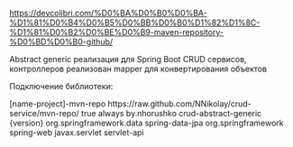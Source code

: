 https://devcolibri.com/%D0%BA%D0%B0%D0%BA-%D1%81%D0%B4%D0%B5%D0%BB%D0%B0%D1%82%D1%8C-%D1%81%D0%B2%D0%BE%D0%B9-maven-repository-%D0%BD%D0%B0-github/

Abstract generic реализация для Spring Boot CRUD сервисов, контроллеров
реализован mapper для конвертирования объектов

Подключение библиотеки:

<repositories>
    <repository>
        <id>[name-project]-mvn-repo</id>
        <url>https://raw.github.com/NNikolay/crud-service/mvn-repo/</url>
        <snapshots>
            <enabled>true</enabled>
            <updatePolicy>always</updatePolicy>
        </snapshots>
    </repository>
</repositories>

<dependency>
    <groupId>by.nhorushko</groupId>
    <artifactId>crud-abstract-generic</artifactId>
    <version>{version}</version>
     <exclusions>
                    <exclusion>
                        <groupId>org.springframework.data</groupId>
                        <artifactId>spring-data-jpa</artifactId>
                    </exclusion>
                    <exclusion>
                        <groupId>org.springframework</groupId>
                        <artifactId>spring-web</artifactId>
                    </exclusion>
                    <exclusion>
                        <groupId>javax.servlet</groupId>
                        <artifactId>servlet-api</artifactId>
                    </exclusion>
                </exclusions>
</dependency>

